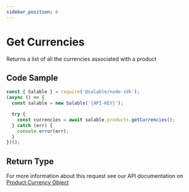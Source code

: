```yaml
---
sidebar_position: 6
---
```


# Get Currencies

Returns a list of all the currencies associated with a product

## Code Sample

```typescript
const { Salable } = require('@salable/node-sdk');
(async () => {
  const salable = new Salable('{API-KEY}');

  try {
    const currencies = await salable.products.getCurrencies();
  } catch (err) {
    console.error(err);
  }
})();
```

## Return Type

For more information about this request see our API documentation on [Product Currency Object](https://docs.salable.app/api#tag/Products/operation/getProductCurrencies)
